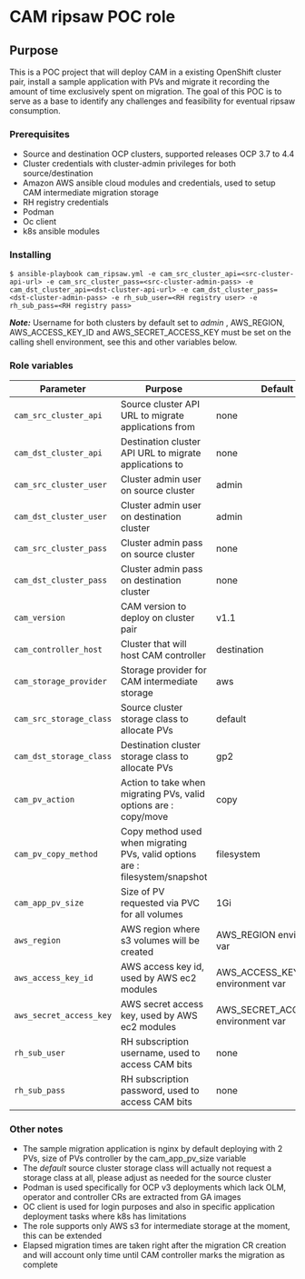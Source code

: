 # CAM ripsaw POC role

## Purpose
This is a POC project that will deploy CAM in a existing OpenShift cluster pair, install a sample application with PVs and migrate it recording the amount of time exclusively spent on migration. 
The goal of this POC is to serve as a base to identify any challenges and feasibility for eventual ripsaw consumption.

### Prerequisites

* Source and destination OCP clusters, supported releases OCP 3.7 to 4.4 
* Cluster credentials with cluster-admin privileges for both source/destination
* Amazon AWS ansible cloud modules and credentials, used to setup CAM intermediate migration storage
* RH registry credentials
* Podman
* Oc client
* k8s ansible modules

### Installing

`$ ansible-playbook cam_ripsaw.yml -e cam_src_cluster_api=<src-cluster-api-url> -e cam_src_cluster_pass=<src-cluster-admin-pass> -e cam_dst_cluster_api=<dst-cluster-api-url> -e cam_dst_cluster_pass=<dst-cluster-admin-pass> -e rh_sub_user=<RH registry user> -e rh_sub_pass=<RH registry pass>`

_**Note:**_  Username for both clusters by default set to _admin_ , AWS_REGION, AWS_ACCESS_KEY_ID and AWS_SECRET_ACCESS_KEY must be set on the calling shell environment, see this and other variables below.

### Role variables

| Parameter | Purpose | Default |
| --- | --- | --- |
| `cam_src_cluster_api`| Source cluster API URL to migrate applications from | none |
| `cam_dst_cluster_api`| Destination cluster API URL to migrate applications to | none |
| `cam_src_cluster_user`| Cluster admin user on source cluster | admin |
| `cam_dst_cluster_user`| Cluster admin user on destination cluster | admin |
| `cam_src_cluster_pass`| Cluster admin pass on source cluster | none |
| `cam_dst_cluster_pass`| Cluster admin pass on destination cluster | none |
| `cam_version`| CAM version to deploy on cluster pair | v1.1 |
| `cam_controller_host`| Cluster that will host CAM controller | destination |
| `cam_storage_provider`| Storage provider for CAM intermediate storage | aws |
| `cam_src_storage_class`| Source cluster storage class to allocate PVs | default |
| `cam_dst_storage_class`| Destination cluster storage class to allocate PVs | gp2 |
| `cam_pv_action`| Action to take when migrating PVs, valid options are : copy/move | copy |
| `cam_pv_copy_method`| Copy method used when migrating PVs, valid options are : filesystem/snapshot | filesystem |
| `cam_app_pv_size`| Size of PV requested via PVC for all volumes | 1Gi |
| `aws_region`| AWS region where s3 volumes will be created | AWS_REGION environment var |
| `aws_access_key_id`| AWS access key id, used by AWS ec2 modules | AWS_ACCESS_KEY_ID environment var |
| `aws_secret_access_key`| AWS secret access key, used by AWS ec2 modules | AWS_SECRET_ACCESS_KEY environment var |
| `rh_sub_user`| RH subscription username, used to access CAM bits | none |
| `rh_sub_pass`| RH subscription password, used to access CAM bits | none |

### Other notes

* The sample migration application is nginx by default deploying with 2 PVs, size of PVs controller by the cam_app_pv_size variable
* The _default_ source cluster storage class will actually not request a storage class at all, please adjust as needed for the source cluster
* Podman is used specifically for OCP v3 deployments which lack OLM, operator and controller CRs are extracted from GA images
* OC client is used for login purposes and also in specific application deployment tasks where k8s has limitations
* The role supports only AWS s3 for intermediate storage at the moment, this can be extended
* Elapsed migration times are taken right after the migration CR creation and will account only time until CAM controller marks the migration as complete
